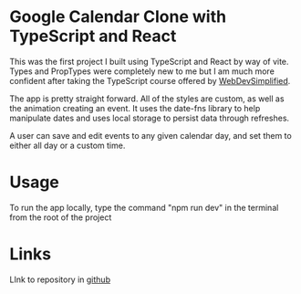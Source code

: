 # Google Calendar Clone with TypeScript and React

This was the first project I built using TypeScript and React by way of vite. Types and PropTypes were completely new to me but I am much more confident after taking the TypeScript course offered by [WebDevSimplified](https://courses.webdevsimplified.com/).

The app is pretty straight forward. All of the styles are custom, as well as the animation creating an event. It uses the date-fns library to help manipulate dates and uses local storage to persist data through refreshes.

A user can save and edit events to any given calendar day, and set them to either all day or a custom time.

# Usage

To run the app locally, type the command "npm run dev" in the terminal from the root of the project

# Links

LInk to repository in [github](https://github.com/mjay88/google-calender-clone-typescript)
